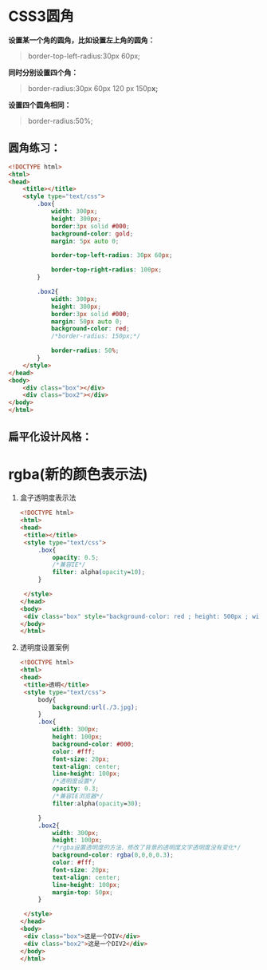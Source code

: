 # CSS3圆角

**设置某一个角的圆角，比如设置左上角的圆角：**

> border-top-left-radius:30px 60px;

**同时分别设置四个角：**

> border-radius:30px 60px 120 px 150p**x;**

**设置四个圆角相同：**

> border-radius:50%;

## 圆角练习：

```html
<!DOCTYPE html>
<html>
<head>
	<title></title>
	<style type="text/css">
		.box{
			width: 300px;
			height: 300px;
			border:3px solid #000;
			background-color: gold;
			margin: 5px auto 0;

			border-top-left-radius: 30px 60px;

			border-top-right-radius: 100px;
		}

		.box2{
			width: 300px;
			height: 300px;
			border:3px solid #000;
			margin: 50px auto 0;
			background-color: red;
			/*border-radius: 150px;*/

			border-radius: 50%;
		}
	</style>
</head>
<body>
	<div class="box"></div>
	<div class="box2"></div>
</body>
</html>
```



## 扁平化设计风格：



# rgba(新的颜色表示法)

1. 盒子透明度表示法

   ```html
   <!DOCTYPE html>
   <html>
   <head>
   	<title></title>
   	<style type="text/css">
   		.box{
   			opacity: 0.5;
   			/*兼容IE*/
   			filter: alpha(opacity=10);
   		}
   
   	</style>
   </head>
   <body>
   	<div class="box" style="background-color: red ; height: 500px ; width: 500px "></div>
   </body>
   </html>
   ```

2. 透明度设置案例

   ```html
   <!DOCTYPE html>
   <html>
   <head>
   	<title>透明</title>
   	<style type="text/css">
   		body{
   			background:url(./3.jpg);
   		}
   		.box{
   			width: 300px;
   			height: 100px;
   			background-color: #000;
   			color: #fff;
   			font-size: 20px;
   			text-align: center;
   			line-height: 100px;
   			/*透明度设置*/
   			opacity: 0.3;
   			/*兼容IE浏览器*/
   			filter:alpha(opacity=30);
   
   		}
   		.box2{
   			width: 300px;
   			height: 100px;
   			/*rgba设置透明度的方法，修改了背景的透明度文字透明度没有变化*/
   			background-color: rgba(0,0,0,0.3);
   			color: #fff;
   			font-size: 20px;
   			text-align: center;
   			line-height: 100px;
   			margin-top: 50px;
   		}
   
   	</style>
   </head>
   <body>
   	<div class="box">这是一个DIV</div>
   	<div class="box2">这是一个DIV2</div>
   </body>
   </html>
   ```

   

   

   